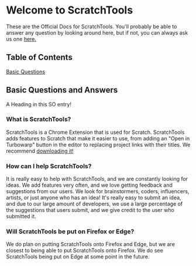 
# Welcome to ScratchTools
These are the Official Docs for ScratchTools. You'll probably be able to answer any question by looking around here, but if not, you can always ask us one [here.](https://discord.gg/rwAs5jDrTQ)
## Table of Contents
[Basic Questions](#head1234)
## Basic Questions and Answers
<a name="head1234"></a>A Heading in this SO entry!
### What is ScratchTools?
ScratchTools is a Chrome Extension that is used for Scratch. ScratchTools adds features to Scratch that make it easier to use, from adding an "Open in Turbowarp" button in the editor to replacing project links with their titles. We recommend [downloading it!](https://chrome.google.com/webstore/detail/scratchtools-for-scratch/jjnpbalpllpfdpgplpbcbadkgdmleopm)
### How can I help ScratchTools?
It is really easy to help with ScratchTools, and we are constantly looking for ideas. We add features very often, and we love getting feedback and suggestions from our users. We look for brainstormers, coders, influencers, artists, or just anyone who has an idea! It's really easy to submit an idea, and due to our large amount of developers, we use a large percentage of the suggestions that users submit, and we give credit to the user who submitted it.
### Will ScratchTools be put on Firefox or Edge?
We do plan on putting ScratchTools onto Firefox and Edge, but we are closest to being able to put ScratchTools onto Firefox. We do see ScratchTools being put on Edge at some point in the future.
